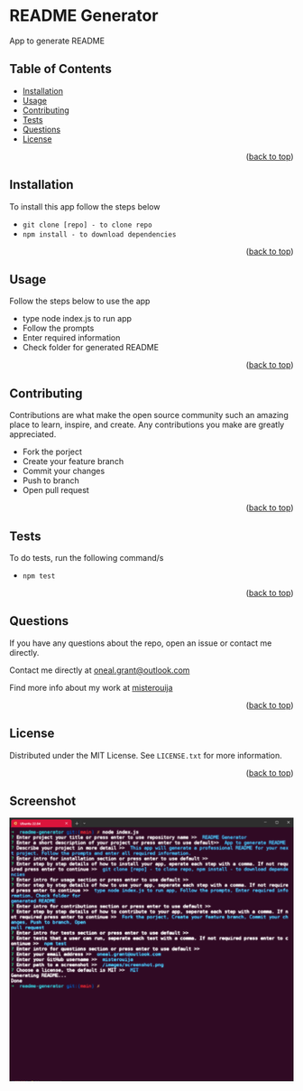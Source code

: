 <a name="readme-top"></a>
# README Generator

App to generate README


## Table of Contents

* <a href="#installation">Installation</a>
* <a href="#usage">Usage</a>
* <a href="#contributing">Contributing</a>
* <a href="#tests">Tests</a>
* <a href="#questions">Questions</a>
* <a href="#license">License</a>

<p align="right">(<a href="#readme-top">back to top</a>)</p>

## Installation

To install this app follow the steps below

* `git clone [repo] - to clone repo`
* `npm install - to download dependencies`

<p align="right">(<a href="#readme-top">back to top</a>)</p>

## Usage

Follow the steps below to use the app

* type node index.js to run app
* Follow the prompts
* Enter required information
* Check folder for generated README

<p align="right">(<a href="#readme-top">back to top</a>)</p>

## Contributing

Contributions are what make the open source community such an amazing place to learn, inspire, and create. Any contributions you make are greatly appreciated.

* Fork the porject
* Create your feature branch
* Commit your changes
* Push to branch
* Open pull request

<p align="right">(<a href="#readme-top">back to top</a>)</p>

## Tests

To do tests, run the following command/s

* `npm test`

<p align="right">(<a href="#readme-top">back to top</a>)</p>

## Questions

If you have any questions about the repo, open an issue or contact me directly.

Contact me directly at oneal.grant@outlook.com

Find more info about my work at [misterouija](https://github.com/misterouija/)
<p align="right">(<a href="#readme-top">back to top</a>)</p>

## License

Distributed under the MIT License. See `LICENSE.txt` for more information.
<p align="right">(<a href="#readme-top">back to top</a>)</p>

## Screenshot

![screenshot](/images/screenshot.png)

